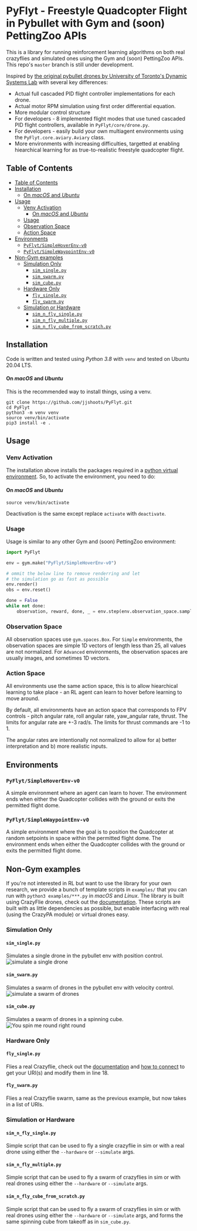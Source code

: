 # PyFlyt - Freestyle Quadcopter Flight in Pybullet with Gym and (soon) PettingZoo APIs

This is a library for running reinforcement learning algorithms on both real crazyflies and simulated ones using the Gym and (soon) PettingZoo APIs.
This repo's `master` branch is still under development.

Inspired by [the original pybullet drones by University of Toronto's Dynamic Systems Lab](https://github.com/utiasDSL/gym-pybullet-drones) with several key differences:

- Actual full cascaded PID flight controller implementations for each drone.
- Actual motor RPM simulation using first order differential equation.
- More modular control structure
- For developers - 8 implemented flight modes that use tuned cascaded PID flight controllers, available in `PyFlyt/core/drone.py`.
- For developers - easily build your own multiagent environments using the `PyFlyt.core.aviary.Aviary` class.
- More environments with increasing difficulties, targetted at enabling hiearchical learning for as true-to-realistic freestyle quadcopter flight.

## Table of Contents

- [Table of Contents](#table-of-contents)
- [Installation](#installation)
    - [On _macOS_ and _Ubuntu_](#on-macos-and-ubuntu)
- [Usage](#usage)
  - [Venv Activation](#venv-activation)
    - [On _macOS_ and _Ubuntu_](#on-macos-and-ubuntu-1)
  - [Usage](#usage-1)
  - [Observation Space](#observation-space)
  - [Action Space](#action-space)
- [Environments](#environments)
  - [`PyFlyt/SimpleHoverEnv-v0`](#pyflytsimplehoverenv-v0)
  - [`PyFlyt/SimpleWaypointEnv-v0`](#pyflytsimplewaypointenv-v0)
- [Non-Gym examples](#non-gym-examples)
  - [Simulation Only](#simulation-only)
    - [`sim_single.py`](#sim_singlepy)
    - [`sim_swarm.py`](#sim_swarmpy)
    - [`sim_cube.py`](#sim_cubepy)
  - [Hardware Only](#hardware-only)
    - [`fly_single.py`](#fly_singlepy)
    - [`fly_swarm.py`](#fly_swarmpy)
  - [Simulation or Hardware](#simulation-or-hardware)
    - [`sim_n_fly_single.py`](#sim_n_fly_singlepy)
    - [`sim_n_fly_multiple.py`](#sim_n_fly_multiplepy)
    - [`sim_n_fly_cube_from_scratch.py`](#sim_n_fly_cube_from_scratchpy)

## Installation
Code is written and tested using _Python 3.8_ with `venv` and tested on Ubuntu 20.04 LTS.

#### On _macOS_ and _Ubuntu_
This is the recommended way to install things, using a venv.
```
git clone https://github.com/jjshoots/PyFlyt.git
cd PyFlyt
python3 -m venv venv
source venv/bin/activate
pip3 install -e .
```

## Usage

### Venv Activation

The installation above installs the packages required in a [python virtual environment](https://docs.python.org/3/library/venv.html).
So, to activate the environment, you need to do:

#### On _macOS_ and _Ubuntu_
```
source venv/bin/activate
```

Deactivation is the same except replace `activate` with `deactivate`.

### Usage

Usage is similar to any other Gym and (soon) PettingZoo environment:

```py
import PyFlyt

env = gym.make("PyFlyt/SimpleHoverEnv-v0")

# ommit the below line to remove renderring and let
# the simulation go as fast as possible
env.render()
obs = env.reset()

done = False
while not done:
    observation, reward, done, _ = env.step(env.observation_space.sample())
```

### Observation Space

All observation spaces use `gym.spaces.Box`.
For `Simple` environments, the observation spaces are simple 1D vectors of length less than 25, all values are not normalized.
For `Advanced` environments, the observation spaces are usually images, and sometimes 1D vectors.

### Action Space

All environments use the same action space, this is to allow hiearchical learning to take place - an RL agent can learn to hover before learning to move around.

By default, all environments have an action space that corresponds to FPV controls - pitch angular rate, roll angular rate, yaw_angular rate, thrust.
The limits for angular rate are +-3 rad/s.
The limits for thrust commands are -1 to 1.

The angular rates are intentionally not normalized to allow for a) better interpretation and b) more realistic inputs.

## Environments

### `PyFlyt/SimpleHoverEnv-v0`

A simple environment where an agent can learn to hover.
The environment ends when either the Quadcopter collides with the ground or exits the permitted flight dome.

### `PyFlyt/SimpleWaypointEnv-v0`

A simple environment where the goal is to position the Quadcopter at random setpoints in space within the permitted flight dome.
The environment ends when either the Quadcopter collides with the ground or exits the permitted flight dome.

## Non-Gym examples

If you're not interested in RL but want to use the library for your own research, we provide a bunch of template scripts in `examples/` that you can run with `python3 examples/***.py` in _macOS_ and _Linux_.
The library is built using CrazyFlie drones, check out the [documentation](https://www.bitcraze.io/documentation/tutorials/getting-started-with-crazyflie-2-x/).
These scripts are built with as little dependencies as possible, but enable interfacing with real (using the CrazyPA module) or virtual drones easy.

### Simulation Only

#### `sim_single.py`
Simulates a single drone in the pybullet env with position control.
![simulate a single drone](/resource/simulate_single.gif)

#### `sim_swarm.py`
Simulates a swarm of drones in the pybullet env with velocity control.
![simulate a swarm of drones](/resource/simulate_swarm.gif)

#### `sim_cube.py`
Simulates a swarm of drones in a spinning cube.
![You spin me round right round](/resource/simulate_cube.gif)

### Hardware Only

#### `fly_single.py`
Flies a real Crazyflie, check out the [documentation](https://www.bitcraze.io/documentation/tutorials/getting-started-with-crazyflie-2-x/) and [how to connect](https://www.bitcraze.io/documentation/tutorials/getting-started-with-crazyflie-2-x/#config-client) to get your URI(s) and modify them in line 18.

#### `fly_swarm.py`
Flies a real Crazyflie swarm, same as the previous example, but now takes in a list of URIs.

### Simulation or Hardware

#### `sim_n_fly_single.py`
Simple script that can be used to fly a single crazyflie in sim or with a real drone using either the `--hardware` or `--simulate` args.

#### `sim_n_fly_multiple.py`
Simple script that can be used to fly a swarm of crazyflies in sim or with real drones using either the `--hardware` or `--simulate` args.

#### `sim_n_fly_cube_from_scratch.py`
Simple script that can be used to fly a swarm of crazyflies in sim or with real drones using either the `--hardware` or `--simulate` args, and forms the same spinning cube from takeoff as in `sim_cube.py`.
